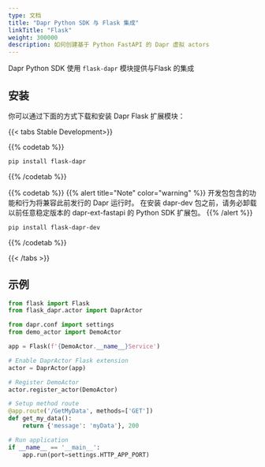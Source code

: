 ```yaml
---
type: 文档
title: "Dapr Python SDK 与 Flask 集成"
linkTitle: "Flask"
weight: 300000
description: 如何创建基于 Python FastAPI 的 Dapr 虚拟 actors
---
```


Dapr Python SDK 使用 `flask-dapr` 模块提供与Flask 的集成

## 安装

你可以通过下面的方式下载和安装 Dapr Flask 扩展模块：

{{< tabs Stable Development>}}

{{% codetab %}}
```bash
pip install flask-dapr
```
{{% /codetab %}}

{{% codetab %}}
{{% alert title="Note" color="warning" %}}
开发包包含的功能和行为将兼容此前发行的 Dapr 运行时。 在安装 dapr-dev 包之前，请务必卸载以前任意稳定版本的 dapr-ext-fastapi 的 Python SDK 扩展包。
{{% /alert %}}

```bash
pip install flask-dapr-dev
```
{{% /codetab %}}

{{< /tabs >}}

## 示例

```python
from flask import Flask
from flask_dapr.actor import DaprActor

from dapr.conf import settings
from demo_actor import DemoActor

app = Flask(f'{DemoActor.__name__}Service')

# Enable DaprActor Flask extension
actor = DaprActor(app)

# Register DemoActor
actor.register_actor(DemoActor)

# Setup method route
@app.route('/GetMyData', methods=['GET'])
def get_my_data():
    return {'message': 'myData'}, 200

# Run application
if __name__ == '__main__':
    app.run(port=settings.HTTP_APP_PORT)
```